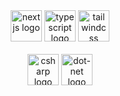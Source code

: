 <div align="center">
  <img src="https://skillicons.dev/icons?i=nextjs" height="50" alt="nextjs logo"  />
  <img src="https://skillicons.dev/icons?i=ts" height="50" alt="typescript logo"  />
  <img src="https://skillicons.dev/icons?i=tailwind" height="50" alt="tailwindcss logo"  />
</div>
<br>
<div align="center">
  <img src="https://skillicons.dev/icons?i=cs" height="50" alt="csharp logo" title="C#"  />
  <img src="https://skillicons.dev/icons?i=dotnet" height="50" alt="dot-net logo" title=".NET"  />
</div>

###

